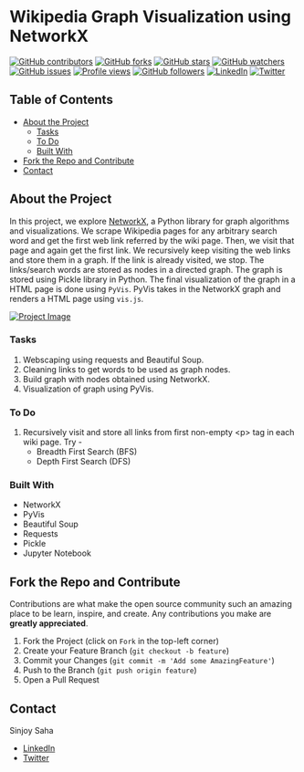# Wikipedia Graph Visualization using NetworkX

[![GitHub contributors](https://img.shields.io/github/contributors/sinjoysaha/wiki-graph.svg)](https://GitHub.com/sinjoysaha/wiki-graph/graphs/contributors/)
[![GitHub forks](https://img.shields.io/github/forks/sinjoysaha/[project_name].svg)](https://GitHub.com/sinjoysaha/wiki-graph/network/)
[![GitHub stars](https://img.shields.io/github/stars/sinjoysaha/wiki-graph.svg)](https://GitHub.com/sinjoysaha/wiki-graph/stargazers/)
[![GitHub watchers](https://img.shields.io/github/watchers/sinjoysaha/wiki-graph.svg)](https://GitHub.com/sinjoysaha/wiki-graph/watchers/)
[![GitHub issues](https://img.shields.io/github/issues/sinjoysaha/wiki-graph.svg)](https://GitHub.com/sinjoysaha/wiki-graph/issues/)
[![Profile views](https://gpvc.arturio.dev/sinjoysaha)](https://GitHub.com/sinjoysaha/)
[![GitHub followers](https://img.shields.io/github/followers/sinjoysaha.svg)](https://github.com/sinjoysaha?tab=followers)
[![LinkedIn](https://img.shields.io/badge/-LinkedIn-black.svg?style=flat-square&logo=linkedin&color=545454)](https://linkedin.com/in/sinjoysaha)
[![Twitter](https://img.shields.io/badge/-Twitter-blue.svg?style=flat-square&logo=twitter&color=b3e0ff)](https://twitter.com/SinjoySaha)

## Table of Contents

* [About the Project](#about-the-project)
  * [Tasks](#tasks)
  * [To Do](#to-do)
  * [Built With](#built-with)
* [Fork the Repo and Contribute](#Fork-the-Repo-and-Contribute)
* [Contact](#contact)

## About the Project

In this project, we explore [NetworkX](https://networkx.org/), a Python library for graph algorithms and visualizations. We scrape Wikipedia pages for any arbitrary search word and get the first web link referred by the wiki page. Then, we visit that page and again get the first link. We recursively keep visiting the web links and store them in a graph. If the link is already visited, we stop. The links/search words are stored as nodes in a directed graph. The graph is stored using Pickle library in Python. The final visualization of the graph in a HTML page is done using `PyVis`. PyVis takes in the NetworkX graph and renders a HTML page using `vis.js`.

[![Project Image](docs/images/wiki-graph-projectimage.gif)](https://github.com/sinjoysaha/wiki-graph)

### Tasks

1. Webscaping using requests and Beautiful Soup.
2. Cleaning links to get words to be used as graph nodes.
3. Build graph with nodes obtained using NetworkX.
4. Visualization of graph using PyVis.

### To Do

1. Recursively visit and store all links from first non-empty \<p> tag in each wiki page.
   Try - 
   * Breadth First Search (BFS)
   * Depth First Search (DFS)

### Built With

* NetworkX
* PyVis
* Beautiful Soup
* Requests
* Pickle
* Jupyter Notebook

## Fork the Repo and Contribute

Contributions are what make the open source community such an amazing place to be learn, inspire, and create. Any contributions you make are **greatly appreciated**.

1. Fork the Project (click on `Fork` in the top-left corner)
2. Create your Feature Branch (`git checkout -b feature`)
3. Commit your Changes (`git commit -m 'Add some AmazingFeature'`)
4. Push to the Branch (`git push origin feature`)
5. Open a Pull Request

## Contact

Sinjoy Saha 
  * [LinkedIn](https://linkedin.com/in/sinjoysaha)
  * [Twitter](https://twitter.com/SinjoySaha)

